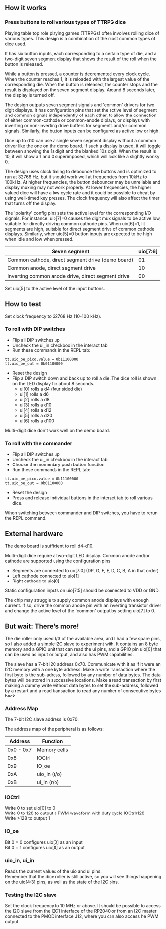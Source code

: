 ## How it works

### Press buttons to roll various types of TTRPG dice

Playing table top role playing games (TTRPGs) often involves rolling dice of various types.
This design is a combination of the most common types of dice used.

It has six button inputs, each corresponding to a certain type of die, and a two-digit seven segment display that shows the result of the roll when the button is released.

While a button is pressed, a counter is decremented every clock cycle. When the counter reaches 1, it is reloaded with the largest value of the corresponding die. When the button is released, the counter stops and the result is displayed on the seven segment display. Around 8 seconds later, the display is turned off.

The design outputs seven segment signals and 'common' drivers for two digit displays. It has configuration pins that set the active level of segment and common signals independently of each other, to allow the connection of either common-cathode or common-anode diplays, or displays with inverting or non-inverting drive buffers for segments and/or common signals. Similarly, the button inputs can be configured as active low or high.

Dice up to d10 can use a single seven segment display without a common driver like the one on the demo board. If such a display is used, it will toggle between showing the 1s digit and the blanked 10s digit. When the result is 10, it will show a 1 and 0 superimposed, which will look like a slightly wonky 0.

The design uses clock timing to debounce the buttons and is optimized to run at 32768 Hz, but it should work well at frequencies from 10kHz to 100kHz. At higher frequencies, the button debouncer may be unreliable and display muxing may not work properly. At lower frequencies, the higher valued dice will have a low cycle rate and it could be possible to cheat by using well-timed key presses. The clock frequency will also affect the timer that turns off the display.

The 'polarity' config pins sets the active level for the corresponding I/O signals. For instance: uio[7]=0 causes the digit mux signals to be active low, suitable for directly driving common cathode pins. When uio[6]=1, lit segments are high, suitable for direct segment drive of common cathode displays. Similarly, when uio[5]=0 button inputs are expected to be high when idle and low when pressed.

| Seven segment                                       | uio[7:6] |
| ----------------------------------------------------| -------- |
| Common cathode, direct segment drive (demo board)   | 01       |
| Common anode, direct segment drive                  | 10       |
| Inverting common anode drive, direct segment drive  | 00       |

Set uio[5] to the active level of the input buttons.

## How to test

Set clock frequency to 32768 Hz (10-100 kHz).

### To roll with DIP switches
* Flip all DIP switches up
* Uncheck the ui_in checkbox in the interact tab
* Run these commands in the REPL tab:
```
tt.uio_oe_pico.value = 0b11100000
tt.uio_oe_out = 0b01100000
```
* Reset the design
* Flip a DIP switch down and back up to roll a die.
The dice roll is shown on the LED display for about 8 seconds.
    - ui[0] rolls a d4 (four sided die)
    - ui[1] rolls a d6
    - ui[2] rolls a d8
    - ui[3] rolls a d10
    - ui[4] rolls a d12
    - ui[5] rolls a d20
    - ui[6] rolls a d100

Multi-digit dice don't work well on the demo board.

### To roll with the commander
* Flip all DIP switches up
* Uncheck the ui_in checkbox in the interact tab
* Choose the momentary push button function
* Run these commands in the REPL tab:
```
tt.uio_oe_pico.value = 0b11100000
tt.uio_oe_out = 0b01100000
```
* Reset the design
* Press and release individual buttons in the interact tab to roll various dice.

When switching between commander and DIP switches, you have to rerun the REPL command.

## External hardware
The demo board is sufficient to roll d4-d10.

Multi-digit dice require a two-digit LED display.
Common anode and/or cathode are supported using the configuration pins.
* Segments are connected to uo[7:0] (DP, G, F, E, D, C, B, A in that order)
* Left cathode connected to uio[1]
* Right cathode to uio[0]

Static configuration inputs on uio[7:5] should be connected to VDD or GND.

The chip may struggle to supply common anode displays with enough current.
If so, drive the common anode pin with an inverting transistor driver and
change the active level of the 'common' output by setting uio[7] to 0.

## But wait: There's more!

The die roller only used 1/3 of the available area, and I had a few spare pins, so I also added a simple I2C slave to experiment with. It contains an 8 byte memory and a GPIO unit that can read the ui pins, and a GPIO pin uio[0] that can be used as input or output, and also has PWM capabilities.

The slave has a 7-bit I2C address 0x70. Communicate with it as if it were an I2C memory with a one byte address: Make a write transaction where the first byte is the sub-adress, followed by any number of data bytes. The data bytes will be stored in successive locations. Make a read transaction by first making a dummy write without data bytes to set the sub-address, followed by a restart and a read transaction to read any number of consecutive bytes back.


### Address Map
The 7-bit I2C slave address is 0x70.  

The address map of the peripheral is as follows:

| Address   | Function     |
| --------- | ------------ |
| 0x0 - 0x7 | Memory cells |
| 0x8       | IOCtrl       |
| 0x9       | IO_oe        |
| 0xA       | uio_in (r/o) |
| 0xB       | ui_in (r/o)  |

### IOCtrl
Write 0 to set uio[0] to 0  
Write 0 to 128 to output a PWM waveform with duty cycle IOCtrl/128  
Write >128 to output 1  

### IO_oe
Bit 0 = 0 configures uio[0] as an input  
Bit 0 = 1 configures uio[0] as an output  

### uio_in, ui_in
Reads the current values of the uio and ui pins.  
Remember that the dice roller is still active, so you will see things happening on the uio[4:3] pins, as well as the state of the I2C pins.

### Testing the I2C slave
Set the clock frequency to 10 MHz or above. It should be possible to access the I2C slave from the I2C1 interface of the RP2040 or from an I2C master connected to the PMOD interface J12, where you can also access he PWM output.
 
